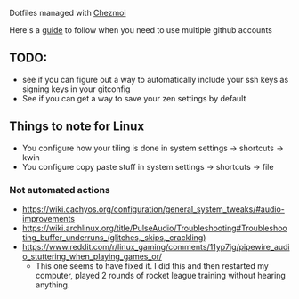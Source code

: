 Dotfiles managed with [Chezmoi](https://www.chezmoi.io/)

Here's a [guide](https://developer.1password.com/docs/ssh/agent/advanced/#use-multiple-github-accounts) to follow when you need to 
use multiple github accounts

## TODO:
- see if you can figure out a way to automatically include your ssh keys as signing keys in your
gitconfig
- See if you can get a way to save your zen settings by default

## Things to note for Linux
- You configure how your tiling is done in system settings -> shortcuts -> kwin
- You configure copy paste stuff in system settings -> shortcuts -> file 

### Not automated actions
- https://wiki.cachyos.org/configuration/general_system_tweaks/#audio-improvements
- https://wiki.archlinux.org/title/PulseAudio/Troubleshooting#Troubleshooting_buffer_underruns_(glitches,_skips,_crackling)
- https://www.reddit.com/r/linux_gaming/comments/11yp7ig/pipewire_audio_stuttering_when_playing_games_or/
  - This one seems to have fixed it. I did this and then restarted my computer, played 2 rounds of rocket league training without
  hearing anything.
